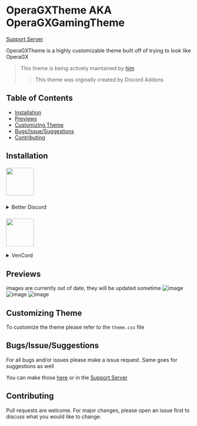 # OperaGXTheme AKA OperaGXGamingTheme

[Support Server](https://discord.gg/Xn7UUQUHbN)

OperaGXTheme is a highly customizable theme built off of trying to look like OperaGX


>This theme is being actively maintained by [him](https://github.com/L-Ratio)
>> This theme was orginally created by Discord Addons

## Table of Contents
  - [Installation](#installation)
  - [Previews](#previews)
  - [Customizing Theme](#customizing-theme)
  - [Bugs/Issue/Suggestions](#bugsissuesuggestions)
  - [Contributing](#contributing)

## Installation

<div style=”text-align:center;” align="center">
<h5 align="left">

   <img src="https://cdn.discordapp.com/icons/86004744966914048/babd1af3fa6011a50e418a80f4970ceb.webp?size=96" width="75" height="75"/>

</h5>
</div>
<details>
  <summary>Better Discord</summary>

   ### Installing
1. Download the [theme](https://raw.githubusercontent.com/L-Ratio/OperaGXTheme/main/release/OperaGX.theme.css)
   - Extract the `theme.css` to your BD theme folder
     -  Enable it in settings
### Customization
2. Open Settings
   - Search for `OperaGX`
     - Open the file
         - Edit the given values to change how the theme looks
</details>

<div style=”text-align:center;” align="center">
<h3 align="left">

<img src="https://avatars.githubusercontent.com/u/113042587?s=200&v=4" width="75" height="75"/>

</h3>
</div>
<details>
  <summary>VenCord</summary>

   ### Installing
1. Copy `https://l-ratio.github.io/OperaGXTheme/release/OperaGX.theme.css`
   - Paste it in themes
  ### Customization
1. Copy everything in `https://l-ratio.github.io/OperaGXTheme/release/OperaGX.theme.css`
   - Open Vencord settings
     - Click `Open QuickCSS File`
       - Paste everything in the window
         - Customize everything you'd like to
  
</details>

## Previews

   images are currently out of date, they will be updated sometime
![image](https://i.imgur.com/vzKM14l.png)
![image](https://i.imgur.com/IZug1CP.png)
![image](https://i.imgur.com/xzd0zq4.png)

## Customizing Theme

   To customize the theme please refer to the `theme.css` file

## Bugs/Issue/Suggestions

 For all bugs and/or issues please make a issue request. Same goes for suggestions as well

 You can make those [here](https://github.com/L-Ratio/OperaGXTheme/issues) or in the [Support Server](https://discord.gg/Xn7UUQUHbN)

## Contributing

Pull requests are welcome. For major changes, please open an issue first to discuss what you would like to change.
